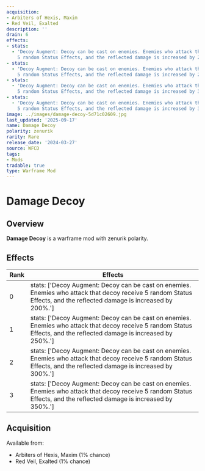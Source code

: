```yaml
---
acquisition:
- Arbiters of Hexis, Maxim
- Red Veil, Exalted
description: ''
drain: 6
effects:
- stats:
  - 'Decoy Augment: Decoy can be cast on enemies. Enemies who attack that decoy receive
    5 random Status Effects, and the reflected damage is increased by 200%.'
- stats:
  - 'Decoy Augment: Decoy can be cast on enemies. Enemies who attack that decoy receive
    5 random Status Effects, and the reflected damage is increased by 250%.'
- stats:
  - 'Decoy Augment: Decoy can be cast on enemies. Enemies who attack that decoy receive
    5 random Status Effects, and the reflected damage is increased by 300%.'
- stats:
  - 'Decoy Augment: Decoy can be cast on enemies. Enemies who attack that decoy receive
    5 random Status Effects, and the reflected damage is increased by 350%.'
image: ../images/damage-decoy-5d71c02609.jpg
last_updated: '2025-09-17'
name: Damage Decoy
polarity: zenurik
rarity: Rare
release_date: '2024-03-27'
source: WFCD
tags:
- Mods
tradable: true
type: Warframe Mod
---
```


# Damage Decoy

## Overview

**Damage Decoy** is a warframe mod with zenurik polarity.

## Effects

| Rank | Effects |
|------|----------|
| 0 | stats: ['Decoy Augment: Decoy can be cast on enemies. Enemies who attack that decoy receive 5 random Status Effects, and the reflected damage is increased by 200%.'] |
| 1 | stats: ['Decoy Augment: Decoy can be cast on enemies. Enemies who attack that decoy receive 5 random Status Effects, and the reflected damage is increased by 250%.'] |
| 2 | stats: ['Decoy Augment: Decoy can be cast on enemies. Enemies who attack that decoy receive 5 random Status Effects, and the reflected damage is increased by 300%.'] |
| 3 | stats: ['Decoy Augment: Decoy can be cast on enemies. Enemies who attack that decoy receive 5 random Status Effects, and the reflected damage is increased by 350%.'] |

## Acquisition

Available from:
- Arbiters of Hexis, Maxim (1% chance)
- Red Veil, Exalted (1% chance)

